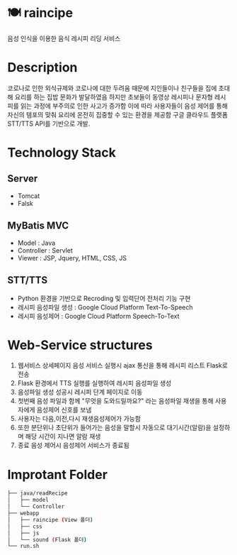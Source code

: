 # 🍽 raincipe

음성 인식을 이용한 음식 레시피 리딩 서비스

# Description

코로나로 인한 외식규제와 코로나에 대한 두려움 때문에 지인들이나 친구들을 집에 초대해 요리를 하는 집밥 문화가 발달하였음
하지만 초보들이 동영상 레시피나 문자형 레시피를 읽는 과정에 부주의로 인한 사고가 증가함
이에 따라 사용자들이 음성 제어를 통해 자신의 템포의 맞춰 요리에 온전히 집중할 수 있는 환경을 제공함
구글 클라우드 플랫폼 STT/TTS API를 기반으로 개발.

# Technology Stack

## Server
- Tomcat
- Falsk

## MyBatis MVC

- Model : Java
- Controller : Servlet
- Viewer : JSP, Jquery, HTML, CSS, JS

## STT/TTS
- Python 환경을 기반으로 Recroding 및 입력단어 전처리 기능 구현
- 레시피 음성파일 생성 : Google Cloud Platform Text-To-Speech
- 레시피 음성제어 : Google Cloud Platform Speech-To-Text


# Web-Service structures

1. 웹서비스 상세페이지 음성 서비스 실행시 ajax 통신을 통해 레시피 리스트 Flask로 전송
2. Flask 환경에서 TTS 실행를 실행하여 레시피 음성파일 생성
3. 음성파일 생성 성공시 레시피 단계 페이지로 이동
4. 첫번째 음성 파일과 함께 "무엇을 도와드릴까요?" 라는 음성파일 재생을 통해 사용자에게 음성제어 신호를 보냄
5. 사용자는 다음,이전,다시 재생음성제어가 가능함
6. 또한 분단위나 초단위가 들어가는 음성을 말할시 자동으로 대기시간(알람)을 설정하며 해당 시간이 지나면 알람 재생
7. 종료 음성 제어시 음성제어 서비스가 종료됨

# Improtant Folder

```bash
├── java/readRecipe
│   ├── model
│   └── Controller
├── webapp
│   ├── raincipe (View 폴더)
│   ├── css
│   ├── js
│   └── sound (Flask 폴더)
└── run.sh
``` 

